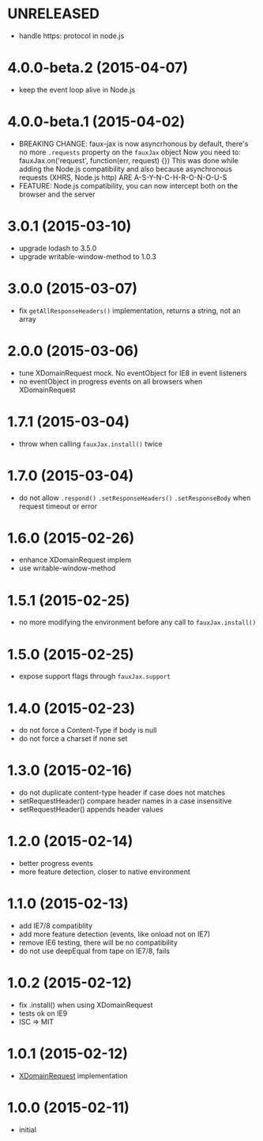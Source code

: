 # UNRELEASED
  
  * handle https: protocol in node.js

# 4.0.0-beta.2 (2015-04-07)
  
  * keep the event loop alive in Node.js

# 4.0.0-beta.1 (2015-04-02)

  * BREAKING CHANGE: faux-jax is now asyncrhonous by default, there's no more `.requests` property on the `fauxJax` object
    Now you need to: fauxJax.on('request', function(err, request) {})
    This was done while adding the Node.js compatibility and also because asynchronous requests (XHRS, Node.js http) ARE A-S-Y-N-C-H-R-O-N-O-U-S
  * FEATURE: Node.js compatibility, you can now intercept both on the browser and the server

# 3.0.1 (2015-03-10)

  * upgrade lodash to 3.5.0
  * upgrade writable-window-method to 1.0.3

# 3.0.0 (2015-03-07)
  
  * fix `getAllResponseHeaders()` implementation, returns a string, not an array

# 2.0.0 (2015-03-06)

  * tune XDomainRequest mock. No eventObject for IE8 in event listeners
  * no eventObject in progress events on all browsers when XDomainRequest

# 1.7.1 (2015-03-04)

  * throw when calling `fauxJax.install()` twice
  
# 1.7.0 (2015-03-04)

  * do not allow `.respond()` `.setResponseHeaders()` `.setResponseBody` when request timeout or error

# 1.6.0 (2015-02-26)
  
  * enhance XDomainRequest implem
  * use writable-window-method

# 1.5.1 (2015-02-25)

  * no more modifying the environment before any call to `fauxJax.install()`

# 1.5.0 (2015-02-25)

  * expose support flags through `fauxJax.support`

# 1.4.0 (2015-02-23)

  * do not force a Content-Type if body is null
  * do not force a charset if none set

# 1.3.0 (2015-02-16)
  
  * do not duplicate content-type header if case does not matches
  * setRequestHeader() compare header names in a case insensitive
  * setRequestHeader() appends header values

# 1.2.0 (2015-02-14)
  
  * better progress events
  * more feature detection, closer to native environment

# 1.1.0 (2015-02-13)

  * add IE7/8 compatiblity
  * add more feature detection (events, like onload not on IE7)
  * remove IE6 testing, there will be no compatibility
  * do not use deepEqual from tape on IE7/8, fails

# 1.0.2 (2015-02-12)

  * fix .install() when using XDomainRequest
  * tests ok on IE9
  * ISC => MIT

# 1.0.1 (2015-02-12)

  * [XDomainRequest](https://msdn.microsoft.com/en-us/library/ie/cc288060(v=vs.85).aspx) implementation

# 1.0.0 (2015-02-11)

  * initial

